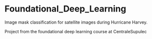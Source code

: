 # Foundational_Deep_Learning

Image mask classification for satellite images during Hurricane Harvey.


Project from the foundational deep learning course at CentraleSupulec
